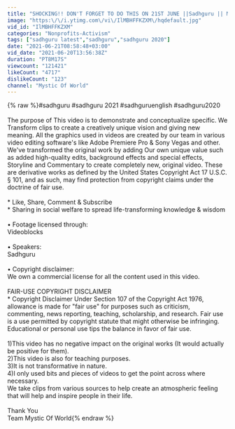 ```yaml
---
title: "SHOCKING!! DON'T FORGET TO DO THIS ON 21ST JUNE ||Sadhguru || MOW"
image: "https:\/\/i.ytimg.com\/vi\/IlMBHFFKZXM\/hqdefault.jpg"
vid_id: "IlMBHFFKZXM"
categories: "Nonprofits-Activism"
tags: ["sadhguru latest","sadhguru","sadhguru 2020"]
date: "2021-06-21T08:58:48+03:00"
vid_date: "2021-06-20T13:56:38Z"
duration: "PT8M17S"
viewcount: "121421"
likeCount: "4717"
dislikeCount: "123"
channel: "Mystic Of World"
---
```

{% raw %}#sadhguru #sadhguru 2021 #sadhguruenglish #sadhguru2020<br /><br />The purpose of This video is to demonstrate and conceptualize specific. We Transform clips to create a creatively unique vision and giving new meaning. All the graphics used in videos are created  by our team in various video editing software's like Adobe Premiere Pro &amp; Sony Vegas and other. We've transformed the original work by adding Our own unique value such as added high-quality edits, background effects and special effects, Storyline and Commentary to create completely new, original video. These are derivative works as defined by the United States Copyright Act 17 U.S.C. § 101, and as such, may find protection from copyright claims under the doctrine of fair use.<br /><br />* Like, Share, Comment &amp; Subscribe<br />* Sharing in social welfare to spread life-transforming knowledge &amp; wisdom<br /><br />• Footage licensed through: <br />  Videoblocks <br /><br />• Speakers: <br />  Sadhguru <br /><br />• Copyright disclaimer:<br />  We own a commercial license for all the content used in this video.<br /><br />FAIR-USE COPYRIGHT DISCLAIMER<br />* Copyright Disclaimer Under Section 107 of the Copyright Act 1976, allowance is made for &quot;fair use&quot; for purposes such as criticism, commenting, news reporting, teaching, scholarship, and research. Fair use is a use permitted by copyright statute that might otherwise be infringing.  Educational or personal use tips the balance in favor of fair use.<br /><br />1)This video has no negative impact on the original works (It would actually be positive for them).<br />2)This video is also for teaching purposes.<br />3)It is not transformative in nature.<br />4)I only used bits and pieces of videos to get the point across where necessary.<br />We take clips from various sources to help create an atmospheric feeling that will help and inspire people in their life. <br /><br />Thank You<br />Team Mystic Of World{% endraw %}
